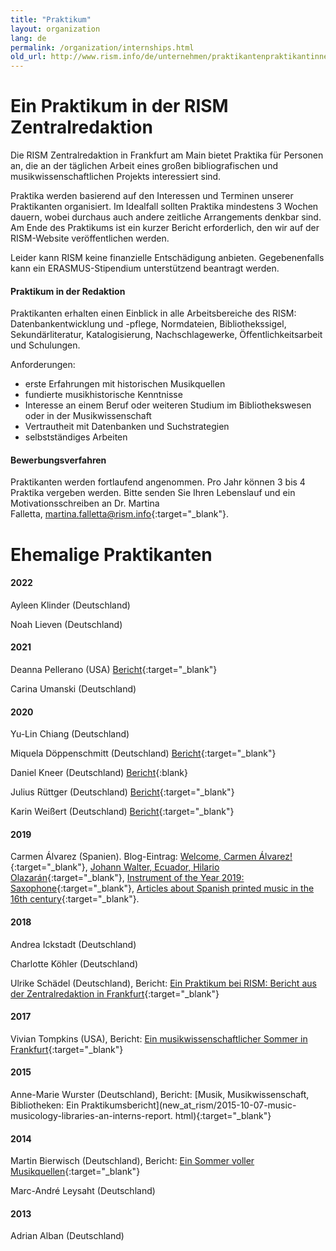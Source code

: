 ```yaml
---
title: "Praktikum"
layout: organization
lang: de
permalink: /organization/internships.html
old_url: http://www.rism.info/de/unternehmen/praktikantenpraktikantinnen.html
---
```


# Ein Praktikum in der RISM Zentralredaktion

Die RISM Zentralredaktion in Frankfurt am Main bietet Praktika für Personen an, die an der täglichen Arbeit eines großen bibliografischen und musikwissenschaftlichen Projekts interessiert sind.

Praktika werden basierend auf den Interessen und Terminen unserer Praktikanten organisiert. Im Idealfall sollten Praktika mindestens 3 Wochen dauern, wobei durchaus auch andere zeitliche Arrangements denkbar sind. Am Ende des Praktikums ist ein kurzer Bericht erforderlich, den wir auf der RISM-Website veröffentlichen werden.

Leider kann RISM keine finanzielle Entschädigung anbieten. Gegebenenfalls kann ein ERASMUS-Stipendium unterstützend beantragt werden.

#### Praktikum in der Redaktion

Praktikanten erhalten einen Einblick in alle Arbeitsbereiche des RISM: Datenbankentwicklung und -pflege, Normdateien, Bibliothekssigel, Sekundärliteratur, Katalogisierung, Nachschlagewerke, Öffentlichkeitsarbeit und Schulungen.

Anforderungen:

* erste Erfahrungen mit historischen Musikquellen
* fundierte musikhistorische Kenntnisse
* Interesse an einem Beruf oder weiteren Studium im Bibliothekswesen oder in der Musikwissenschaft
* Vertrautheit mit Datenbanken und Suchstrategien
* selbstständiges Arbeiten

#### Bewerbungsverfahren

Praktikanten werden fortlaufend angenommen. Pro Jahr können 3 bis 4 Praktika vergeben werden. Bitte senden Sie Ihren Lebenslauf und ein Motivationsschreiben an Dr. Martina Falletta, [martina.falletta@rism.info](http://martina.falletta@rism.info){:target="_blank"}.

# Ehemalige Praktikanten

#### 2022

Ayleen Klinder (Deutschland)

Noah Lieven (Deutschland)

#### 2021

Deanna Pellerano (USA) [Bericht](/new_at_rism/2021-05-25-my-rism-internship-a-new-cataloging-experience.html){:target="_blank"}

Carina Umanski (Deutschland)

#### 2020

Yu-Lin Chiang (Deutschland)

Miquela Döppenschmitt (Deutschland) [Bericht](/new_at_rism/2020/12/03/my-internship-at-rism.html){:target="_blank"}

Daniel Kneer (Deutschland) [Bericht](/new_at_rism/2021/08/12/report-four-week-internship-october-2020.html){:blank}

Julius Rüttger (Deutschland) [Bericht](/new_at_rism/2021/02/08/internship-despite-corona.html){:target="_blank"}

Karin Weißert (Deutschland) [Bericht](/new_at_rism/2020/03/26/karin-weißert-internship-report.html){:target="_blank"}

#### 2019

Carmen Álvarez (Spanien). Blog-Eintrag: [Welcome, Carmen Álvarez!](/new_at_rism/2019/09/19/welcome-carmen-álvarez.html){:target="_blank"}, [Johann Walter, Ecuador, Hilario Olazarán](/new_publications/2019/10/28/johann-walter-ecuador-hilario-olazarán.html){:target="_blank"}, [Instrument of the Year 2019: Saxophone](/in_the_news/2019/11/11/instrument-of-the-year-2019-saxophone.html){:target="_blank"}, [Articles about Spanish printed music in the 16th century](/new_publications/2020/02/04/articles-about-spanish-printed-music-in-the-16th.html){:target="_blank"}.

#### 2018

Andrea Ickstadt (Deutschland)

Charlotte Köhler (Deutschland)

Ulrike Schädel (Deutschland), Bericht: [Ein Praktikum bei RISM: Bericht aus der Zentralredaktion in Frankfurt](/new_at_rism/2018/06/21/a-rism-internship-report-from-the-central-office.html){:target="_blank"}

#### 2017

Vivian Tompkins (USA), Bericht: [Ein musikwissenschaftlicher Sommer in Frankfurt](/new_at_rism/2017-07-17-a-musicological-summer-in-frankfurt.html){:target="_blank"}

#### 2015

Anne-Marie Wurster (Deutschland), Bericht: [Musik, Musikwissenschaft, Bibliotheken: Ein Praktikumsbericht](new_at_rism/2015-10-07-music-musicology-libraries-an-interns-report. html){:target="_blank"}

#### 2014

Martin Bierwisch (Deutschland), Bericht: [Ein Sommer voller Musikquellen](/new_at_rism/2014/12/04/a-summer-of-musical-sources.html){:target="_blank"}

Marc-André Leysaht (Deutschland)

#### 2013

Adrian Alban (Deutschland)
